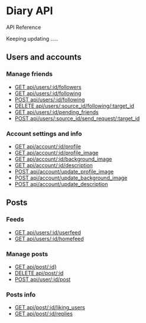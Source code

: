 # **Diary API**

API Reference

Keeping updating .....

## **Users and accounts**
### Manage friends
* [GET api/users/:id/followers](./test.md)
* [GET api/users/:id/following]()
* [POST api/users/:id/following]()
* [DELETE api/users/:source_id/following/:target_id]()
* [GET api/users/:id/pending_friends]()
* [POST api/users/:source_id/send_request/:target_id]()


### Account settings and info
* [GET api/account/:id/profile]()
* [GET api/account/:id/profile_image]()
* [GET api/account/:id/background_image]()
* [GET api/account/:id/description]()
* [POST api/account/update_profile_image]()
* [POST api/account/update_background_image]()
* [POST api/account/update_description]()

## **Posts**
### Feeds
* [GET api/users/:id/userfeed]()
* [GET api/users/:id/homefeed]()

### Manage posts
* [GET api/post/:id}]()
* [DELETE api/post/:id]()
* [POST api/user/:id/post]()

### Posts info
* [GET api/post/:id/liking_users]()
* [GET api/post/:id/replies]()

